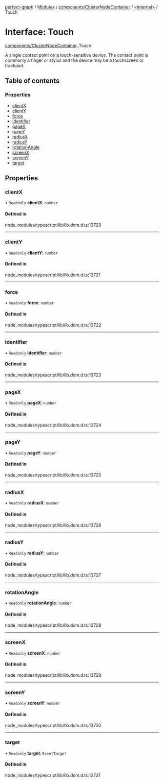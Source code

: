[perfect-graph](../README.md) / [Modules](../modules.md) / [components/ClusterNodeContainer](../modules/components_ClusterNodeContainer.md) / [<internal\>](../modules/components_ClusterNodeContainer._internal_.md) / Touch

# Interface: Touch

[components/ClusterNodeContainer](../modules/components_ClusterNodeContainer.md).[<internal>](../modules/components_ClusterNodeContainer._internal_.md).Touch

A single contact point on a touch-sensitive device. The contact point is commonly a finger or stylus and the device may be a touchscreen or trackpad.

## Table of contents

### Properties

- [clientX](components_ClusterNodeContainer._internal_.Touch.md#clientx)
- [clientY](components_ClusterNodeContainer._internal_.Touch.md#clienty)
- [force](components_ClusterNodeContainer._internal_.Touch.md#force)
- [identifier](components_ClusterNodeContainer._internal_.Touch.md#identifier)
- [pageX](components_ClusterNodeContainer._internal_.Touch.md#pagex)
- [pageY](components_ClusterNodeContainer._internal_.Touch.md#pagey)
- [radiusX](components_ClusterNodeContainer._internal_.Touch.md#radiusx)
- [radiusY](components_ClusterNodeContainer._internal_.Touch.md#radiusy)
- [rotationAngle](components_ClusterNodeContainer._internal_.Touch.md#rotationangle)
- [screenX](components_ClusterNodeContainer._internal_.Touch.md#screenx)
- [screenY](components_ClusterNodeContainer._internal_.Touch.md#screeny)
- [target](components_ClusterNodeContainer._internal_.Touch.md#target)

## Properties

### clientX

• `Readonly` **clientX**: `number`

#### Defined in

node_modules/typescript/lib/lib.dom.d.ts:13720

___

### clientY

• `Readonly` **clientY**: `number`

#### Defined in

node_modules/typescript/lib/lib.dom.d.ts:13721

___

### force

• `Readonly` **force**: `number`

#### Defined in

node_modules/typescript/lib/lib.dom.d.ts:13722

___

### identifier

• `Readonly` **identifier**: `number`

#### Defined in

node_modules/typescript/lib/lib.dom.d.ts:13723

___

### pageX

• `Readonly` **pageX**: `number`

#### Defined in

node_modules/typescript/lib/lib.dom.d.ts:13724

___

### pageY

• `Readonly` **pageY**: `number`

#### Defined in

node_modules/typescript/lib/lib.dom.d.ts:13725

___

### radiusX

• `Readonly` **radiusX**: `number`

#### Defined in

node_modules/typescript/lib/lib.dom.d.ts:13726

___

### radiusY

• `Readonly` **radiusY**: `number`

#### Defined in

node_modules/typescript/lib/lib.dom.d.ts:13727

___

### rotationAngle

• `Readonly` **rotationAngle**: `number`

#### Defined in

node_modules/typescript/lib/lib.dom.d.ts:13728

___

### screenX

• `Readonly` **screenX**: `number`

#### Defined in

node_modules/typescript/lib/lib.dom.d.ts:13729

___

### screenY

• `Readonly` **screenY**: `number`

#### Defined in

node_modules/typescript/lib/lib.dom.d.ts:13730

___

### target

• `Readonly` **target**: `EventTarget`

#### Defined in

node_modules/typescript/lib/lib.dom.d.ts:13731
